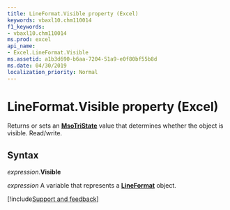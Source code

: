 ```yaml
---
title: LineFormat.Visible property (Excel)
keywords: vbaxl10.chm110014
f1_keywords:
- vbaxl10.chm110014
ms.prod: excel
api_name:
- Excel.LineFormat.Visible
ms.assetid: a1b3d690-b6aa-7204-51a9-e0f80bf55b8d
ms.date: 04/30/2019
localization_priority: Normal
---
```



# LineFormat.Visible property (Excel)

Returns or sets an **[MsoTriState](Office.MsoTriState.md)** value that determines whether the object is visible. Read/write.


## Syntax

_expression_.**Visible**

_expression_ A variable that represents a **[LineFormat](Excel.LineFormat.md)** object.




[!include[Support and feedback](~/includes/feedback-boilerplate.md)]